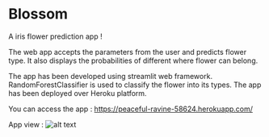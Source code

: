 # Blossom
A iris flower prediction app !

The web app accepts the parameters from the user and predicts flower type.
It also displays the probabilities of different where flower can belong.

The app has been developed using streamlit web framework.
RandomForestClassifier is used to classify the flower into its types.
The app has been deployed over Heroku platform.

You can access the app :
https://peaceful-ravine-58624.herokuapp.com/

App view :
![alt text](https://github.com/shreyasGarud/Blossom/blob/master/FrontView.png?raw=true)
